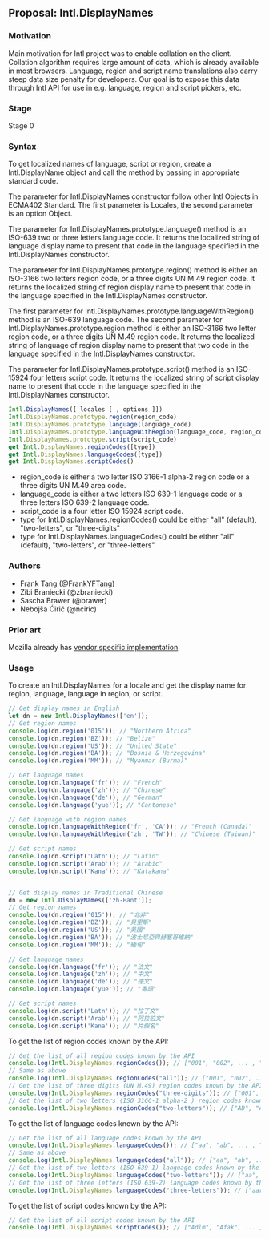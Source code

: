 ## Proposal: Intl.DisplayNames

### Motivation
Main motivation for Intl project was to enable collation on the client. Collation algorithm requires large amount of data, which is already available in most browsers. Language, region and script name translations also carry steep data size penalty for developers. Our goal is to expose this data through Intl API for use in e.g. language, region and script pickers, etc.

### Stage
Stage 0

### Syntax
To get localized names of language, script or region, create a Intl.DisplayName object and call the method by passing in appropriate standard code.

The parameter for Intl.DisplayNames constructor follow other Intl Objects in ECMA402 Standard.
The first parameter is Locales, the second parameter is an option Object.

The parameter for Intl.DisplayNames.prototype.language() method is an ISO-639 two or three letters language
code. It returns the localized string of language display name to present that code in the
language specified in the Intl.DisplayNames constructor.

The parameter for Intl.DisplayNames.prototype.region() method is either an ISO-3166 two letters region code,
or a three digits UN M.49 region code.
It returns the localized string of region display name to present that code in the
language specified in the Intl.DisplayNames constructor.

The first parameter for Intl.DisplayNames.prototype.languageWithRegion() method is an ISO-639 language
code. The second parameter for Intl.DisplayNames.prototype.region method is either an
ISO-3166 two letter region code, or a three digits UN M.49 region code.
It returns the localized string of language of region display name to present that two code in the
language specified in the Intl.DisplayNames constructor.

The parameter for Intl.DisplayNames.prototype.script() method is an ISO-15924 four letters script code.
It returns the localized string of script display name to present that code in the
language specified in the Intl.DisplayNames constructor.

```js
Intl.DisplayNames([ locales [ , options ]])
Intl.DisplayNames.prototype.region(region_code)
Intl.DisplayNames.prototype.language(language_code)
Intl.DisplayNames.prototype.languageWithRegion(language_code, region_code)
Intl.DisplayNames.prototype.script(script_code)
get Intl.DisplayNames.regionCodes([type])
get Intl.DisplayNames.languageCodes([type])
get Intl.DisplayNames.scriptCodes()
```

* region_code is either a two letter ISO 3166-1 alpha-2 region code or a three digits UN M.49 area code.
* language_code is either a two letters ISO 639-1 language code or a three letters ISO 639-2 language code.
* script_code is a four letter ISO 15924 script code.
* type for Intl.DisplayNames.regionCodes() could be either "all" (default), "two-letters", or "three-digits"
* type for Intl.DisplayNames.languageCodes() could be either "all" (default), "two-letters", or "three-letters"

### Authors
* Frank Tang (@FrankYFTang)
* Zibi Braniecki (@zbraniecki)
* Sascha Brawer (@brawer)
* Nebojša Ćirić (@nciric)

### Prior art
Mozilla already has [vendor specific implementation](https://firefox-source-docs.mozilla.org/intl/dataintl.html#mozintl-getlanguagedisplaynames-locales-langcodes).

### Usage
To create an Intl.DisplayNames for a locale and get the display name for region, language, language in region, or script.
```js
// Get display names in English 
let dn = new Intl.DisplayNames(['en']);
// Get region names
console.log(dn.region('015')); // "Northern Africa"
console.log(dn.region('BZ')); // "Belize"
console.log(dn.region('US')); // "United State"
console.log(dn.region('BA')); // "Bosnia & Herzegovina"
console.log(dn.region('MM')); // "Myanmar (Burma)"

// Get language names
console.log(dn.language('fr')); // "French"
console.log(dn.language('zh')); // "Chinese"
console.log(dn.language('de')); // "German"
console.log(dn.language('yue')); // "Cantonese"

// Get language with region names
console.log(dn.languageWithRegion('fr', 'CA')); // "French (Canada)"
console.log(dn.languageWithRegion('zh', 'TW')); // "Chinese (Taiwan)"

// Get script names
console.log(dn.script('Latn')); // "Latin"
console.log(dn.script('Arab')); // "Arabic"
console.log(dn.script('Kana')); // "Katakana"


// Get display names in Traditional Chinese
dn = new Intl.DisplayNames(['zh-Hant']);
// Get region names
console.log(dn.region('015')); // "北非"
console.log(dn.region('BZ')); // "貝里斯"
console.log(dn.region('US')); // "美國"
console.log(dn.region('BA')); // "波士尼亞與赫塞哥維納"
console.log(dn.region('MM')); // "緬甸"

// Get language names
console.log(dn.language('fr')); // "法文"
console.log(dn.language('zh')); // "中文"
console.log(dn.language('de')); // "德文"
console.log(dn.language('yue')); // "粵語"

// Get script names
console.log(dn.script('Latn')); // "拉丁文"
console.log(dn.script('Arab')); // "阿拉伯文"
console.log(dn.script('Kana')); // "片假名"
```
To get the list of region codes known by the API:
```js
// Get the list of all region codes known by the API
console.log(Intl.DisplayNames.regionCodes()); // ["001", "002", ... , "AD", "AE", "AF"...]
// Same as above
console.log(Intl.DisplayNames.regionCodes("all")); // ["001", "002", ... , "AD", "AE", "AF"...]
// Get the list of three digits (UN M.49) region codes known by the API
console.log(Intl.DisplayNames.regionCodes("three-digits")); // ["001", "002", ... ]
// Get the list of two letters (ISO 3166-1 alpha-2 ) region codes known by the API
console.log(Intl.DisplayNames.regionCodes("two-letters")); // ["AD", "AE", "AF"... ]
```
To get the list of language codes known by the API:
```js
// Get the list of all language codes known by the API
console.log(Intl.DisplayNames.languageCodes()); // ["aa", "ab", ... , "fil", ...]
// Same as above
console.log(Intl.DisplayNames.languageCodes("all")); // ["aa", "ab", ... , "fil", ...]
// Get the list of two letters (ISO 639-1) language codes known by the API
console.log(Intl.DisplayNames.languageCodes("two-letters")); // ["aa", "ab", ...]
// Get the list of three letters (ISO 639-2) language codes known by the API
console.log(Intl.DisplayNames.languageCodes("three-letters")); // ["aar", "abk", ... , "fil", ...]
```
To get the list of script codes known by the API:
```js
// Get the list of all script codes known by the API
console.log(Intl.DisplayNames.scriptCodes()); // ["Adlm", "Afak", ... ]

```
